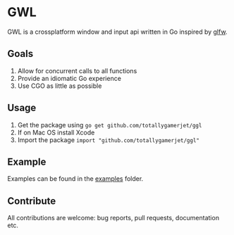 GWL
======
GWL is a crossplatform window and input api written in Go inspired by [glfw](https://github.com/glfw/glfw).

## Goals
1. Allow for concurrent calls to all functions
2. Provide an idiomatic Go experience
3. Use CGO as little as possible

## Usage
1. Get the package using `go get github.com/totallygamerjet/ggl`
2. If on Mac OS install Xcode
3. Import the package `import "github.com/totallygamerjet/ggl"`

## Example
Examples can be found in the [examples](https://github.com/TotallyGamerJet/ggl/examples) folder.

## Contribute
All contributions are welcome: bug reports, pull requests, documentation etc.
